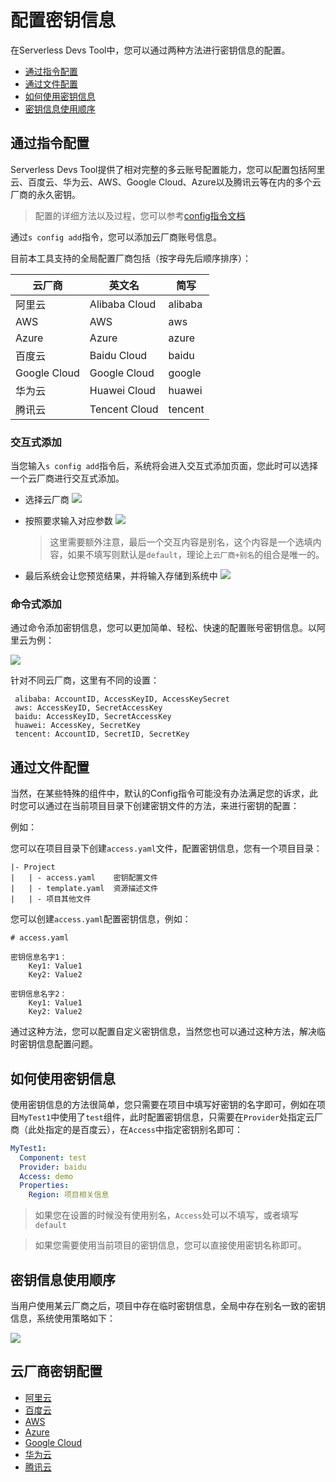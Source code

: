 # 配置密钥信息

在Serverless Devs Tool中，您可以通过两种方法进行密钥信息的配置。

- [通过指令配置](#通过指令配置)
- [通过文件配置](#通过文件配置)
- [如何使用密钥信息](#如何使用密钥信息)
- [密钥信息使用顺序](#密钥信息使用顺序)

## 通过指令配置

Serverless Devs Tool提供了相对完整的多云账号配置能力，您可以配置包括阿里云、百度云、华为云、AWS、Google Cloud、Azure以及腾讯云等在内的多个云厂商的永久密钥。

> 配置的详细方法以及过程，您可以参考[config指令文档](../指令相关/Config指令.md)

通过`s config add`指令，您可以添加云厂商账号信息。

目前本工具支持的全局配置厂商包括（按字母先后顺序排序）：

|  云厂商   | 英文名  | 简写  |
|  ----  | ----  |  ----  |
| 阿里云  | Alibaba Cloud |  alibaba |
| AWS  | AWS |  aws |
| Azure  | Azure |  azure |
| 百度云  | Baidu Cloud |  baidu |
| Google Cloud  | Google Cloud |  google |
| 华为云  | Huawei Cloud |  huawei |
| 腾讯云  | Tencent Cloud |  tencent |

### 交互式添加

当您输入`s config add`指令后，系统将会进入交互式添加页面，您此时可以选择一个云厂商进行交互式添加。

- 选择云厂商
    ![](https://images.serverlessfans.com/s-tool/zh/s-config-add.jpg)

- 按照要求输入对应参数
    ![](https://images.serverlessfans.com/s-tool/zh/s-config-add-select.jpg)

    > 这里需要额外注意，最后一个交互内容是别名，这个内容是一个选填内容，如果不填写则默认是`default`，理论上`云厂商+别名`的组合是唯一的。
- 最后系统会让您预览结果，并将输入存储到系统中
    ![](https://images.serverlessfans.com/s-tool/zh/s-config-add-select-result.jpg)

### 命令式添加

通过命令添加密钥信息，您可以更加简单、轻松、快速的配置账号密钥信息。以阿里云为例：

![](https://images.serverlessfans.com/s-tool/zh/s-config-add-direct.jpg)
 
针对不同云厂商，这里有不同的设置：

```
 alibaba: AccountID, AccessKeyID, AccessKeySecret
 aws: AccessKeyID, SecretAccessKey
 baidu: AccessKeyID, SecretAccessKey
 huawei: AccessKey, SecretKey
 tencent: AccountID, SecretID, SecretKey
```

## 通过文件配置

当然，在某些特殊的组件中，默认的Config指令可能没有办法满足您的诉求，此时您可以通过在当前项目目录下创建密钥文件的方法，来进行密钥的配置：

例如：

您可以在项目目录下创建`access.yaml`文件，配置密钥信息，您有一个项目目录：

```
|- Project
|   | - access.yaml    密钥配置文件
|   | - template.yaml  资源描述文件
|   | - 项目其他文件
```

您可以创建`access.yaml`配置密钥信息，例如：

```
# access.yaml

密钥信息名字1：
    Key1: Value1
    Key2: Value2

密钥信息名字2：
    Key1: Value1
    Key2: Value2
```

通过这种方法，您可以配置自定义密钥信息，当然您也可以通过这种方法，解决临时密钥信息配置问题。

## 如何使用密钥信息

使用密钥信息的方法很简单，您只需要在项目中填写好密钥的名字即可，例如在项目`MyTest1`中使用了`test`组件，此时配置密钥信息，只需要在`Provider`处指定云厂商（此处指定的是百度云），在`Access`中指定密钥别名即可：

```yaml
MyTest1:
  Component: test
  Provider: baidu
  Access: demo
  Properties:
    Region: 项目相关信息
```

> 如果您在设置的时候没有使用别名，`Access`处可以不填写，或者填写`default`

> 如果您需要使用当前项目的密钥信息，您可以直接使用密钥名称即可。

## 密钥信息使用顺序

当用户使用某云厂商之后，项目中存在临时密钥信息，全局中存在别名一致的密钥信息，系统使用策略如下：

![](https://images.serverlessfans.com/s-tool/zh/s-config-extend-sort.jpg)


## 云厂商密钥配置

- [阿里云](../Serverless-Devs/密钥相关/阿里云密钥获取.md)
- [百度云](../Serverless-Devs/密钥相关/百度云密钥获取.md)
- [AWS](../Serverless-Devs/密钥相关/AWS密钥获取.md)
- [Azure](../Serverless-Devs/密钥相关/Azure密钥获取.md)
- [Google Cloud](../Serverless-Devs/密钥相关/GoogleCloud密钥获取.md)
- [华为云](../Serverless-Devs/密钥相关/华为云密钥获取.md)
- [腾讯云](../Serverless-Devs/密钥相关/腾讯云密钥获取.md)